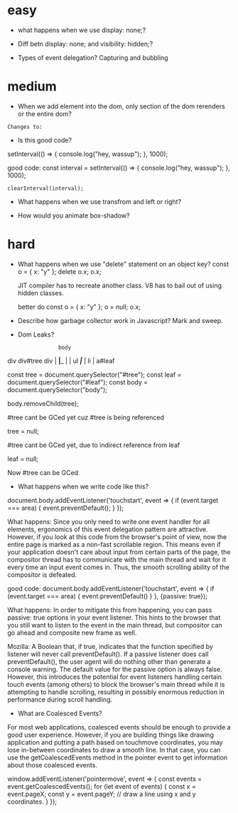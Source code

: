 # easy

- what happens when we use display: none;?

- Diff betn display: none; and visibility: hidden;?

- Types of event delegation?
  Capturing and bubbling

# medium

- When we add element into the dom, only section of the dom rerenders or the entire dom?
<html>
	<body>
		<div class="A"></div>
	</body>
</html>
	
	Changes to:

<html>
	<body>
		<div class="A">
			<div class="B"></div>	
		</div>
	</body>
</html>

- Is this good code?

<!-- prettier-ignore-start -->

  setInterval(() => {
	  console.log("hey, wassup");
  }, 1000);

  good code:
	const interval = setInterval(() => {
	  console.log("hey, wassup");
  }, 1000);  

	clearInterval(interval);

<!-- prettier-ignore-end -->

- What happens when we use transfrom and left or right?

- How would you animate box-shadow?

# hard

- What happens when we use "delete" statement on an object key?
  const o = { x: "y" };
  delete o.x;
  o.x;

  JIT compiler has to recreate another class. V8 has to bail out of using hidden classes.

  better do
  const o = { x: "y" };
  o = null;
  o.x;

- Describe how garbage collector work in Javascript?
  Mark and sweep.

- Dom Leaks?

<!-- prettier-ignore-start -->
					body

div    div#tree    div
          |
  ________|_________
                    |
                    |
                   ul
           _________|_________
                              |
                             li
                              |
                           a#leaf
<!-- prettier-ignore-end -->

const tree = document.querySelector("#tree");
const leaf = document.querySelector("#leaf");
const body = document.querySelector("body");

body.removeChild(tree);

#tree cant be GCed yet cuz #tree is being referenced

tree = null;

#tree cant be GCed yet, due to indirect reference from leaf

leaf = null;

Now #tree can be GCed

- What happens when we write code like this?

<!-- prettier-ignore-start -->

document.body.addEventListener('touchstart', event => {
    if (event.target === area) {
        event.preventDefault();
    }
});

What happens:
Since you only need to write one event handler for all elements, ergonomics of this event delegation pattern are attractive. 
However, if you look at this code from the browser's point of view, now the entire page is marked as a non-fast scrollable region. 
This means even if your application doesn't care about input from certain parts of the page, 
the compositor thread has to communicate with the main thread and wait for it every time an input event comes in. 
Thus, the smooth scrolling ability of the compositor is defeated.


good code:
document.body.addEventListener('touchstart', event => {
    if (event.target === area) {
        event.preventDefault()
    }
 }, {passive: true});

What happens:
In order to mitigate this from happening, you can pass passive: true options in your event listener. 
This hints to the browser that you still want to listen to the event in the main thread, 
but compositor can go ahead and composite new frame as well.

Mozilla: A Boolean that, if true, indicates that the function specified by listener will never call preventDefault(). 
If a passive listener does call preventDefault(), the user agent will do nothing other than generate a console warning.
The default value for the passive option is always false. 
However, this introduces the potential for event listeners handling certain touch events (among others) 
to block the browser's main thread while it is attempting to handle scrolling, 
resulting in possibly enormous reduction in performance during scroll handling.

<!-- prettier-ignore-end -->

- What are Coalesced Events?

For most web applications, coalesced events should be enough to provide a good user experience.
However, if you are building things like drawing application and putting a path based on touchmove coordinates,
you may lose in-between coordinates to draw a smooth line.
In that case, you can use the getCoalescedEvents method in the pointer event to get information about those coalesced events.

<!-- prettier-ignore-start -->
window.addEventListener('pointermove', event => {
    const events = event.getCoalescedEvents();
    for (let event of events) {
        const x = event.pageX;
        const y = event.pageY;
        // draw a line using x and y coordinates.
    }
});
<!-- prettier-ignore-end -->
